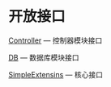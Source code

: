 开放接口
========

[Controller](http://git.oschina.net/gaoxiang/SE-For-ASP/tree/master/Docs/Api/Controller) &mdash; 控制器模块接口

[DB](http://git.oschina.net/gaoxiang/SE-For-ASP/tree/master/Docs/Api/DB) &mdash; 数据库模块接口

[SimpleExtensins](http://git.oschina.net/gaoxiang/SE-For-ASP/tree/master/Docs/Api/SimpleExtensions) &mdash; 核心接口